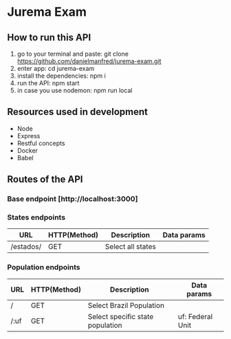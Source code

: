 # Jurema Exam

## How to run this API

1. go to your terminal and paste: git clone https://github.com/danielmanfred/jurema-exam.git
2. enter app: cd jurema-exam
3. install the dependencies: npm i
4. run the API: npm start
5. in case you use nodemon: npm run local

## Resources used in development

- Node
- Express
- Restful concepts
- Docker
- Babel

## Routes of the API

### Base endpoint [http://localhost:3000]

### States endpoints

URL                  |     HTTP(Method)  |      Description      |           Data params              |
---------------------| ----------------- | --------------------- | ---------------------------------- |
/estados/            |       GET         | Select all states     |                                    |


### Population endpoints

URL                   |     HTTP(Method)  |      Description                 |    Data params   |
----------------------| ----------------- | -------------------------------- | -----------------| 
/                     |       GET         | Select Brazil Population         |                  |
/:uf                  |       GET         | Select specific state population | uf: Federal Unit |
